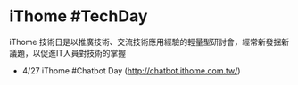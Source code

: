 # iThome #TechDay

iThome 技術日是以推廣技術、交流技術應用經驗的輕量型研討會，經常新發掘新議題，以促進IT人員對技術的掌握

- 4/27 iThome #Chatbot Day (http://chatbot.ithome.com.tw/)

